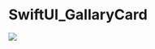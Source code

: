 # SwiftUI_GallaryCard


<img src="![SwiftUI_GallaryCard](https://user-images.githubusercontent.com/98097284/151946525-3d859189-f148-47f3-9eae-8a84b49d831a.gif)">


